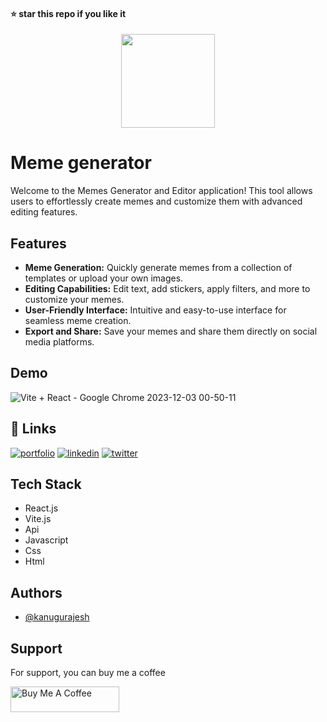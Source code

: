 #### ⭐ star this repo if you like it

<div align="center">
  <img src="https://github.com/kanugurajesh/Meme-Generator/assets/120458029/1f8ec059-f10e-44da-8c6b-29b000a4f632" alt="" width=150 height=150>
</div>

# Meme generator
Welcome to the Memes Generator and Editor application! This tool allows users to effortlessly create memes and customize them with advanced editing features.

## Features

- **Meme Generation:** Quickly generate memes from a collection of templates or upload your own images.
- **Editing Capabilities:** Edit text, add stickers, apply filters, and more to customize your memes.
- **User-Friendly Interface:** Intuitive and easy-to-use interface for seamless meme creation.
- **Export and Share:** Save your memes and share them directly on social media platforms.


## Demo
![Vite + React - Google Chrome 2023-12-03 00-50-11](https://github.com/kanugurajesh/Meme-Generator/assets/120458029/b991e6ef-53df-41b1-bcf1-d9e2ba35b5c6)

## 🔗 Links
[![portfolio](https://img.shields.io/badge/my_portfolio-000?style=for-the-badge&logo=ko-fi&logoColor=white)](https://rajeshportfolio.me/)
[![linkedin](https://img.shields.io/badge/linkedin-0A66C2?style=for-the-badge&logo=linkedin&logoColor=white)](https://www.linkedin.com/in/rajesh-kanugu-aba8a3254/)
[![twitter](https://img.shields.io/badge/twitter-1DA1F2?style=for-the-badge&logo=twitter&logoColor=white)](https://twitter.com/exploringengin1)

## Tech Stack

- React.js
- Vite.js
- Api
- Javascript
- Css
- Html

## Authors

- [@kanugurajesh](https://github.com/kanugurajesh)

## Support

For support, you can buy me a coffee

<a href="https://www.buymeacoffee.com/kanugurajen" target="_blank"><img src="https://cdn.buymeacoffee.com/buttons/default-orange.png" alt="Buy Me A Coffee" height="41" width="174"></a>

